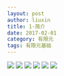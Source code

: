 ```yaml
---
layout: post
author: liuxin
title: 1-简介
date: 2017-02-01
category: 有限元
tags: 有限元基础
---
```


![][image-1]
![][image-2]
![][image-3]
![][image-4]
![][image-5]
![][image-6]

[image-1]:	https://cdn-images-1.medium.com/max/800/1*CNuzxZroRTvVUJPjIfUTkg.png
[image-2]:	https://cdn-images-1.medium.com/max/800/1*uDz8iS_PX_FdE78TzvuHXQ.png
[image-3]:	https://cdn-images-1.medium.com/max/800/1*fgJ7tyw9bjzrCG0wZ9YVYw.png
[image-4]:	https://cdn-images-1.medium.com/max/800/1*amXlWzZ7GJKHmOeviWJyVw.png
[image-5]:	https://cdn-images-1.medium.com/max/800/1*Z1QSymRV5shWfI7In8Fv1A.png
[image-6]:	https://cdn-images-1.medium.com/max/800/1*bUurBEYH34KDok81Hq5hkA.png